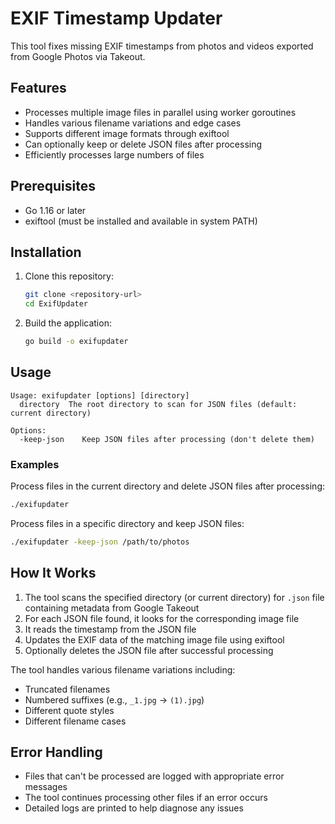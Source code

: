 # EXIF Timestamp Updater
This tool fixes missing EXIF timestamps from photos and videos exported from Google Photos via Takeout.

## Features
- Processes multiple image files in parallel using worker goroutines
- Handles various filename variations and edge cases
- Supports different image formats through exiftool
- Can optionally keep or delete JSON files after processing
- Efficiently processes large numbers of files

## Prerequisites

- Go 1.16 or later
- exiftool (must be installed and available in system PATH)

## Installation

1. Clone this repository:
   ```bash
   git clone <repository-url>
   cd ExifUpdater
   ```

2. Build the application:
   ```bash
   go build -o exifupdater
   ```

## Usage

```
Usage: exifupdater [options] [directory]
  directory  The root directory to scan for JSON files (default: current directory)

Options:
  -keep-json    Keep JSON files after processing (don't delete them)
```

### Examples

Process files in the current directory and delete JSON files after processing:
```bash
./exifupdater
```

Process files in a specific directory and keep JSON files:
```bash
./exifupdater -keep-json /path/to/photos
```

## How It Works

1. The tool scans the specified directory (or current directory) for `.json` file containing metadata from Google Takeout
2. For each JSON file found, it looks for the corresponding image file
3. It reads the timestamp from the JSON file
4. Updates the EXIF data of the matching image file using exiftool
5. Optionally deletes the JSON file after successful processing

The tool handles various filename variations including:
- Truncated filenames
- Numbered suffixes (e.g., `_1.jpg` → `(1).jpg`)
- Different quote styles
- Different filename cases

## Error Handling

- Files that can't be processed are logged with appropriate error messages
- The tool continues processing other files if an error occurs
- Detailed logs are printed to help diagnose any issues
